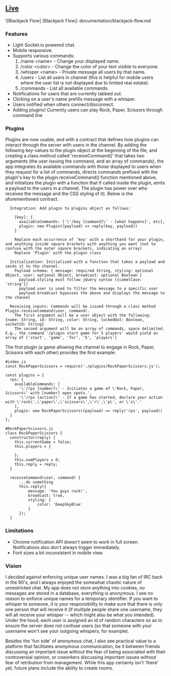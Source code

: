 ## [Live](https://openchattr.herokuapp.com/)

![Blackjack Flow]
[Blackjack Flow]: documentation/blackjack-flow.md

### Features
- Light Socket.io powered chat.
- Mobile responsive.
- Supports various commands:
    1) /name \<name> - Change your displayed name.
    2) /color \<color> - Change the color of your text visible to everyone.
    3) /whisper \<name> <message> - Private message all users by that name.
    4) /users - List all users in channel (this is helpful for mobile users where the user list is not displayed due to limited real estate).
    5) /commands - List all available commands.
- Notifications for users that are currently tabbed out.
- Clicking on a user's name prefills message with a whisper.
- Users notified when others connect/disconnect.
- Adding plugins! Currently users can play Rock, Paper, Scissors through command line

### Plugins
Plugins are now usable, and with a contract that defines how plugins can interact through the server with users in the channel. By adding the following key-values to the plugin object at the beginning of the file, and creating a class method called 'receiveCommand()' that takes two arguments (the user issuing the command, and an array of commands), the app integrates its available commands with those displayed to users when they request for a list of commands, directs commands prefixed with the plugin's key to the plugin.receiveCommand() function mentioned above, and initializes the plugin with a function that if called inside the plugin, emits a payload to the users in a channel. The plugin has power over who receives the message and the CSS styling of it). Below is the aforementioned contract.

      Integration: Add plugin to plugins object as follows:

        [key]: {
          availableCommands: ['\'/key [command]\' - [what happens]', etc],
          plugin: new Plugin((payload) => reply(key, payload))
        }
    
        Replace each occurrence of 'key' with a shorthand for your plugin, and anything inside square brackets with anything you want (not to confuse with the outer square brackets, indicating an array)
        Replace 'Plugin' with the plugin class

      Initialization: Initialized with a function that takes a payload and sends it to the channel.
        Payload schema: { message: required String, styling: optional Object, user: optional Object, broadcast: optional Boolean }
          payload.styling must follow jQuery syntax ({camelCase: 'string'})
          payload.user is used to filter the message to a specific user
          payload.broadcast bypasses the above and displays the message to the channel

      Receiving inputs: Commands will be issued through a class method Plugin.receiveCommand(user, command).
        The first argument will be a user object with the following: {name: String, id: String, color: String, lockedOut: Boolean, socketId: String}
        The second argument will be an array of commands, space delimited. E.g., the command '/plugin start game for 5 players' would yield an array of ['start', 'game', 'for', '5', 'players']

The first plugin (a game allowing the channel to engage in Rock, Paper, Scissors with each other) provides the first example:

    #index.js
    const RockPaperScissors = require('./plugins/RockPaperScissors.js');

    const plugins = {
      rps: {
        availableCommands: [
          '\'/rps [number]\' - Initiates a game of \'Rock, Paper, Scissors\' with [number] open spots.', 
          '\'/rps [action]\' - If a game has started, declare your action with \'rock\',\'paper\',\'scissors\',\'r\',\'p\', or \'s\'.'
        ],
        plugin: new RockPaperScissors((payload) => reply('rps', payload))
      }
    };

    #RockPaperScissors.js
    class RockPaperScissors {
      constructor(reply) {
        this.currentGame = false;
        this.players = {

        };
        this.numPlayers = 0;
        this.reply = reply;
      }

      receiveCommand(user, command) {
          ...do something
          this.reply({
              message: 'You guys rock!',
              broadcast: true,
              styling: {
                  color: 'DeepSkyBlue'
              }
          });
      }

### Limitations

- Chrome notification API doesn't seem to work in full screen. Notifications also don't always trigger immediately.
- Font sizes a bit inconsistent in mobile view.

### Vision

I decided against enforcing unique user names. I was a big fan of IRC back in the 90's, and I always enjoyed the somewhat chaotic nature of unrestricted chat. My app does not store anything into cookies, no messages are stored in a database, everything is anonymous. I see no reason to enforce unique names for a temporary identifier. If you want to whisper to someone, it is your responsibility to make sure that there is only one person that will receive it (if multiple people share one username, they will all receive your whisper -- which might also be what you intended). Under the hood, each user is assigned an id of random characters so as to ensure the server does not confuse users (so that someone with your username won't see your outgoing whispers, for example).

Besides the 'fun side' of anonymous chat, I also see practical value to a platform that facilitates anonymous communication, be it between friends discussing an important issue without the fear of being associated with their controversial opinion, or coworkers discussing important issues without fear of retribution from management. While this app certainly isn't 'there' yet, future plans include the ability to create rooms.
